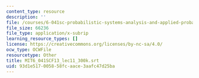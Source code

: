 ```yaml
---
content_type: resource
description: ''
file: /courses/6-041sc-probabilistic-systems-analysis-and-applied-probability-fall-2013/93d1e517005858fcaace3aafc47d25ba_MIT6_041SCF13_lec11_300k.vtt
file_size: 66236
file_type: application/x-subrip
learning_resource_types: []
license: https://creativecommons.org/licenses/by-nc-sa/4.0/
ocw_type: OCWFile
resourcetype: Other
title: MIT6_041SCF13_lec11_300k.srt
uid: 93d1e517-0058-58fc-aace-3aafc47d25ba
---
```

